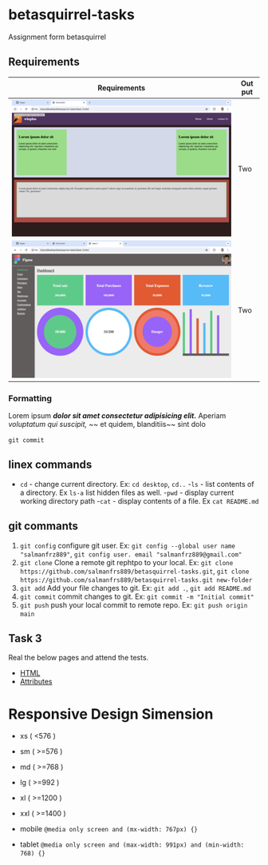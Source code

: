 # betasquirrel-tasks

Assignment form betasquirrel

## Requirements

| Requirements                    |Out put |
|---------------------------------|--------|
| ![Task 1](./image/task1:2.png)  |  Two   ||
| ![Task 2](./image/task3.png)    |  Two   |

### Formatting
 
 Lorem ipsum ***dolor sit amet consectetur adipisicing elit.*** Aperiam  _voluptatum qui suscipit,_  ~~ et quidem, blanditiis~~ sint dolo

 `git commit`

 ## linex commands

 - `cd` - change current directory. Ex: `cd desktop`, `cd..`
 -`ls` - list contents of a directory. Ex `ls-a` list hidden files as well.
 -`pwd` - display current working directory path
 -`cat` - display contents of a file. Ex `cat README.md`

 ## git commants

 1. `git config` configure git user. Ex: `git config --global user name "salmanfrz889"`, `git config user. email "salmanfrz889@gmail.com"`
 2. `git clone` Clone a remote git rephtpo to your local. Ex: `git clone https://github.com/salmanfrs889/betasquirrel-tasks.git`, `git clone  https://github.com/salmanfrs889/betasquirrel-tasks.git new-folder`
 3. `git add` Add your file changes to git. Ex: `git add .`, `git add README.md`
 4. `git commit` commit changes to git. Ex: `git commit -m "Initial commit"`
 5. `git push` push your local commit to remote repo. Ex: `git push origin main` 

 ## Task 3

 Real the below pages and attend the tests.

 - [HTML](https://www.w3schools.com/html/default.asp)
 - [Attributes](https://www.w3school.com/html/html_attributes.asp) 

 # Responsive Design Simension

 - xs ( <576 )
 - sm ( >=576 )
 - md ( >=768 )
 - lg ( >=992 )
 - xl ( >=1200 )
 - xxl ( >=1400 )

 - mobile `@media only screen and (mx-width: 767px) {}`
 - tablet `@media only screen and (max-width: 991px) and (min-width: 768) {}`